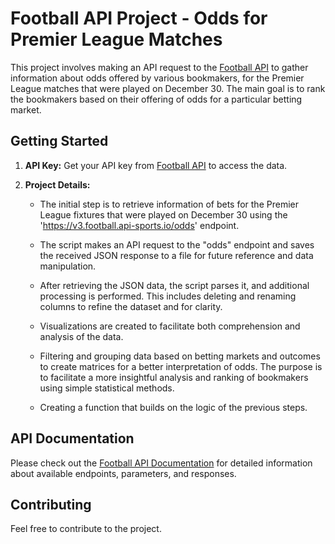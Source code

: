 # Football API Project - Odds for Premier League Matches

This project involves making an API request to the [Football API](https://www.api-football.com/) to gather information about odds offered by various bookmakers, for the Premier League matches that were played on December 30. The main goal is to rank the bookmakers based on their offering of odds for a particular betting market.

## Getting Started

1. **API Key:**
   Get your API key from [Football API](https://www.api-football.com/) to access the data.

2. **Project Details:**
   - The initial step is to retrieve information of bets for the Premier League fixtures that were played on December 30 using the 'https://v3.football.api-sports.io/odds' endpoint.

   - The script makes an API request to the "odds" endpoint and saves the received JSON response to a file for future reference and data manipulation.

   - After retrieving the JSON data, the script parses it, and additional processing is performed. This includes deleting and renaming columns to refine the dataset and for clarity.

   - Visualizations are created to facilitate both comprehension and analysis of the data.
   
   - Filtering and grouping data based on betting markets and outcomes to create matrices for a better interpretation of odds. The purpose is to facilitate a more insightful analysis and ranking of bookmakers using simple statistical methods.

   - Creating a function that builds on the logic of the previous steps.

## API Documentation

Please check out the [Football API Documentation](https://www.api-football.com/documentation-v3) for detailed information about available endpoints, parameters, and responses. 

## Contributing

Feel free to contribute to the project.
